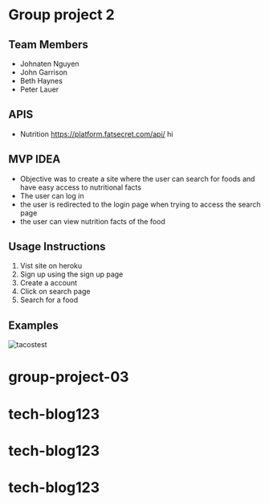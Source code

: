 # Group project 2

## Team Members
- Johnaten Nguyen
- John Garrison
- Beth Haynes
- Peter Lauer


## APIS
- Nutrition https://platform.fatsecret.com/api/
hi

## MVP IDEA
- Objective was to create a site where the user can search for foods and have easy access to nutritional facts
- The user can log in
- the user is redirected to the login page when trying to access the search page
- the user can view nutrition facts of the food

## Usage Instructions

1. Vist site on heroku
2. Sign up using the sign up page
3. Create a account
4. Click on search page
5. Search for a food

## Examples

![tacostest](https://github.com/JohnatenN81804/Group-Project-2/assets/137320162/4e887888-f470-4a73-a850-0aa77f14a87f)
# group-project-03
# tech-blog123
# tech-blog123
# tech-blog123

